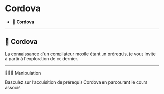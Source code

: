 # Cordova

*  🔖 **Cordova**

___

## 📑 Cordova

La connaissance d'un compilateur mobile étant un prérequis, je vous invite à partir à l'exploration de ce dernier.

___

👨🏻‍💻 Manipulation

Basculez sur l’acquisition du prérequis Cordova  en parcourant le cours associé.